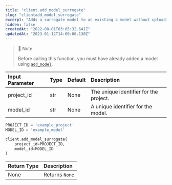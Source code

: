 ```yaml
---
title: "client.add_model_surrogate"
slug: "clientadd_model_surrogate"
excerpt: "Adds a surrogate model to an existing a model without uploading an artifact."
hidden: false
createdAt: "2022-08-01T03:05:32.641Z"
updatedAt: "2023-01-12T14:00:06.130Z"
---
```

> 📘 Note
> 
> Before calling this function, you must have already added a model using [`add_model`](/reference/clientadd_model).



| Input Parameter | Type | Default | Description                            |
| :-------------- | :--- | :------ | :------------------------------------- |
| project_id      | str  | None    | The unique identifier for the project. |
| model_id        | str  | None    | A unique identifier for the model.     |

```python
PROJECT_ID = 'example_project'
MODEL_ID = 'example_model'

client.add_model_surrogate(
    project_id=PROJECT_ID,
    model_id=MODEL_ID
)
```



| Return Type | Description    |
| :---------- | :------------- |
| None        | Returns `None` |
